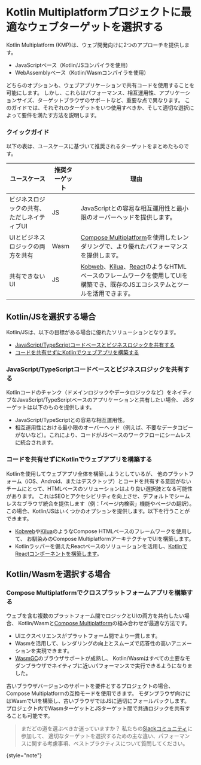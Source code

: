 # Kotlin Multiplatformプロジェクトに最適なウェブターゲットを選択する

Kotlin Multiplatform (KMP)は、ウェブ開発向けに2つのアプローチを提供します。

*   JavaScriptベース（Kotlin/JSコンパイラを使用）
*   WebAssemblyベース（Kotlin/Wasmコンパイラを使用）

どちらのオプションも、ウェブアプリケーションで共有コードを使用することを可能にします。
しかし、これらはパフォーマンス、相互運用性、アプリケーションサイズ、ターゲットブラウザのサポートなど、重要な点で異なります。
このガイドでは、それぞれのターゲットをいつ使用すべきか、そして適切な選択によって要件を満たす方法を説明します。

### クイックガイド

以下の表は、ユースケースに基づいて推奨されるターゲットをまとめたものです。

| ユースケース                      | 推奨ターゲット | 理由                                                                                                                                                                                                                                                           |
|-----------------------------------|------------------|--------------------------------------------------------------------------------------------------------------------------------------------------------------------------------------------------------------------------------------------------------|
| ビジネスロジックの共有、ただしネイティブUI | JS                 | JavaScriptとの容易な相互運用性と最小限のオーバーヘッドを提供します。                                                                                                                                                                                               |
| UIとビジネスロジックの両方を共有    | Wasm               | [Compose Multiplatform](https://www.jetbrains.com/compose-multiplatform/)を使用したレンダリングで、より優れたパフォーマンスを提供します。                                                                                                                                                                                           |
| 共有できないUI                    | JS                 | [Kobweb](https://kobweb.varabyte.com/)、[Kilua](https://kilua.dev/)、[React](https://kotlinlang.org/docs/js-react.html)のようなHTMLベースのフレームワークを使用してUIを構築でき、既存のJSエコシステムとツールを活用できます。 |

## Kotlin/JSを選択する場合

Kotlin/JSは、以下の目標がある場合に優れたソリューションとなります。

*   [JavaScript/TypeScriptコードベースとビジネスロジックを共有する](#share-business-logic-with-a-javascript-typescript-codebase)
*   [コードを共有せずにKotlinでウェブアプリを構築する](#build-web-apps-with-kotlin-without-sharing-the-code)

### JavaScript/TypeScriptコードベースとビジネスロジックを共有する

Kotlinコードのチャンク（ドメインロジックやデータロジックなど）をネイティブなJavaScript/TypeScriptベースのアプリケーションと共有したい場合、
JSターゲットは以下のものを提供します。

*   JavaScript/TypeScriptとの容易な相互運用性。
*   相互運用性における最小限のオーバーヘッド（例えば、不要なデータコピーがないなど）。これにより、コードがJSベースのワークフローにシームレスに統合されます。

### コードを共有せずにKotlinでウェブアプリを構築する

Kotlinを使用してウェブアプリ全体を構築しようとしているが、
他のプラットフォーム（iOS、Android、またはデスクトップ）とコードを共有する意図がないチームにとって、HTMLベースのソリューションはより良い選択肢となる可能性があります。
これはSEOとアクセシビリティを向上させ、デフォルトでシームレスなブラウザ統合を提供します（例：「ページ内検索」機能やページの翻訳）。
この場合、Kotlin/JSはいくつかのオプションを提供します。以下を行うことができます。

*   [Kobweb](https://kobweb.varabyte.com/)や[Kilua](https://kilua.dev/)のようなCompose HTMLベースのフレームワークを使用して、
    お馴染みのCompose MultiplatformアーキテクチャでUIを構築します。
*   Kotlinラッパーを備えたReactベースのソリューションを活用し、[KotlinでReactコンポーネントを構築します](https://kotlinlang.org/docs/js-react.html)。

## Kotlin/Wasmを選択する場合

### Compose Multiplatformでクロスプラットフォームアプリを構築する

ウェブを含む複数のプラットフォーム間でロジックとUIの両方を共有したい場合、
Kotlin/Wasmと[Compose Multiplatform](https://www.jetbrains.com/compose-multiplatform/)の組み合わせが最適な方法です。

*   UIエクスペリエンスがプラットフォーム間でより一貫します。
*   Wasmを活用して、レンダリングの向上とスムーズで応答性の高いアニメーションを実現できます。
*   [WasmGC](https://developer.chrome.com/blog/wasmgc)のブラウザサポートが成熟し、
    Kotlin/Wasmはすべての主要なモダンブラウザでネイティブに近いパフォーマンスで実行できるようになりました。

古いブラウザバージョンのサポートを要件とするプロジェクトの場合、Compose Multiplatformの互換モードを使用できます。
モダンブラウザ向けにはWasmでUIを構築し、古いブラウザではJSに適切にフォールバックします。
プロジェクト内でWasmターゲットとJSターゲット間で共通ロジックを共有することも可能です。

>   まだどの道を選ぶべきか迷っていますか？ 私たちの[Slackコミュニティ](https://slack-chats.kotlinlang.org)に参加して、
>   適切なターゲットを選択するための主な違い、パフォーマンスに関する考慮事項、ベストプラクティスについて質問してください。
>
{style="note"}